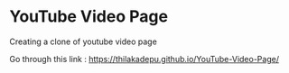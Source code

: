 # YouTube Video Page
 Creating a clone of youtube video page

Go through this link : https://thilakadepu.github.io/YouTube-Video-Page/